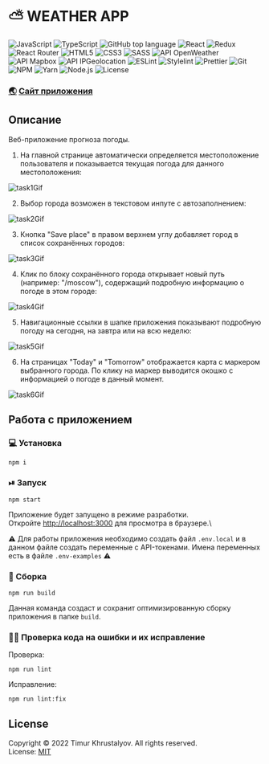 # ⛅️ WEATHER APP

![JavaScript](https://img.shields.io/badge/-JavaScript-yellow?logo=javascript&logoColor=white)
![TypeScript](https://img.shields.io/badge/-TypeScript-blue?logo=typescript&logoColor=white)
![GitHub top language](https://img.shields.io/github/languages/top/tilvlur/weather-app?color=%233178c6&label=TypeScript&logo=typescript)
![React](https://img.shields.io/badge/React-17.0.2-2dd5f0?logo=react)
![Redux](https://img.shields.io/badge/Redux-4.1.2-724eb1?logo=redux)
![React Router](https://img.shields.io/badge/React_Router-6.2.2-d53d47?logo=reactrouter)
![HTML5](https://img.shields.io/badge/-HTML5-e9452d?logo=html5&logoColor=white)
![CSS3](https://img.shields.io/badge/-CSS3-0058dd?logo=css3)
![SASS](https://img.shields.io/badge/-SASS-cf6492?logo=sass&logoColor=white)
![API OpenWeather](https://img.shields.io/badge/API-OpenWeather-f56a52)
![API Mapbox](https://img.shields.io/badge/API-Mapbox-orange?logo=mapbox)
![API IPGeolocation](https://img.shields.io/badge/API-IP_Geolocation-blue)
![ESLint](https://img.shields.io/badge/-ESLint-413bb7?logo=eslint)
![Stylelint](https://img.shields.io/badge/-Stylelint-blue?logo=stylelint)
![Prettier](https://img.shields.io/badge/-Prettier-2f4750?logo=prettier)
![Git](https://img.shields.io/badge/-Git-fc3332?logo=git&logoColor=white)
![NPM](https://img.shields.io/badge/-NPM-gray?logo=npm)
![Yarn](https://img.shields.io/badge/-Yarn-008db4?logo=yarn&logoColor=white)
![Node.js](https://img.shields.io/badge/-Node.js-006d1a?logo=nodedotjs&logoColor=white)
![License](https://img.shields.io/badge/License-MIT-blue)

### [🌏](https://weather-app.ittim.ru) [Сайт приложения](https://weather-app.ittim.ru)

## Описание

Веб-приложение прогноза погоды.

1) На главной странице автоматически определяется местоположение пользователя и показывается текущая погода для данного местоположения:

![task1Gif](./readme_assets/task1.gif)

2) Выбор города возможен в текстовом инпуте с автозаполнением:

![task2Gif](./readme_assets/task2.gif)

3) Кнопка "Save place" в правом верхнем углу добавляет город в список сохранённых городов:

![task3Gif](./readme_assets/task3.gif)

4) Клик по блоку сохранённого города открывает новый путь (например: "/moscow"), содержащий подробную информацию о погоде в этом городе:

![task4Gif](./readme_assets/task4.gif)

5) Навигационные ссылки в шапке приложения показывают подробную погоду на сегодня, на завтра или на всю неделю:

![task5Gif](./readme_assets/task5.gif)

6) На страницах "Today" и "Tomorrow" отображается карта с маркером выбранного города. По клику на маркер выводится окошко с информацией о погоде в данный момент.

![task6Gif](./readme_assets/task6.gif)

## Работа с приложением

### 💻 Установка

```
npm i
```

### ⏯ Запуск

```
npm start
```
Приложение будет запущено в режиме разработки.\
Откройте [http://localhost:3000](http://localhost:3000) для просмотра в браузере.\

⚠️ Для работы приложения необходимо создать файл `.env.local` и в данном файле создать переменные с API-токенами. Имена переменных есть в файле `.env-examples️` ⚠️

### 👷 Сборка

```
npm run build
```
Данная команда создаст и сохранит оптимизированную сборку приложения в папке `build`.

### 👨‍⚕️ Проверка кода на ошибки и их исправление

Проверка:

```
npm run lint
```

Исправление:

```
npm run lint:fix
```

## License

Copyright © 2022 Timur Khrustalyov. All rights reserved.\
License: [MIT](LICENSE)
